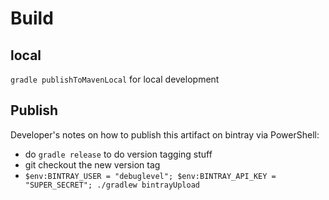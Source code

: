 # Build

## local
`gradle publishToMavenLocal` for local development

## Publish
Developer's notes on how to publish this artifact on bintray via PowerShell:
* do `gradle release` to do version tagging stuff
* git checkout the new version tag
* `$env:BINTRAY_USER = "debuglevel"; $env:BINTRAY_API_KEY = "SUPER_SECRET"; ./gradlew bintrayUpload`
